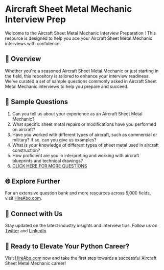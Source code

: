 # Aircraft Sheet Metal Mechanic Interview Prep

Welcome to the Aircraft Sheet Metal Mechanic Interview Preparation ! This resource is designed to help you ace your Aircraft Sheet Metal Mechanic interviews with confidence.

## 🚀 Overview

Whether you're a seasoned Aircraft Sheet Metal Mechanic or just starting in the field, this repository is tailored to enhance your interview readiness. We've curated a set of sample questions commonly asked in Aircraft Sheet Metal Mechanic interviews to help you prepare and succeed.

## 📝 Sample Questions

1. Can you tell us about your experience as an Aircraft Sheet Metal Mechanic?
2. What specific sheet metal repairs or modifications have you performed on aircraft?
3. Have you worked with different types of aircraft, such as commercial or military? If so, can you give us examples?
4. What is your knowledge of different types of sheet metal used in aircraft construction?
5. How proficient are you in interpreting and working with aircraft blueprints and technical drawings?
6. [CLICK HERE FOR MORE QUESTIONS](https://hireabo.com/job/14_3_6/Aircraft%20Sheet%20Metal%20Mechanic)

## 🌐 Explore Further

For an extensive question bank and more resources across 5,000 fields, visit [HireAbo.com](https://www.hireabo.com).

## 📱 Connect with Us

Stay updated on the latest industry insights and interview tips. Follow us on [Twitter](https://twitter.com/hireabo) and [LinkedIn](https://www.linkedin.com/in/hire-abo-3609972a8/).

## 🚀 Ready to Elevate Your Python Career?

Visit [HireAbo.com](https://www.hireabo.com) now and take the first step towards a successful Aircraft Sheet Metal Mechanic career!